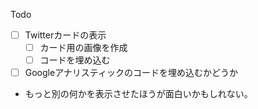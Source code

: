 Todo

* [ ] Twitterカードの表示
    * [ ] カード用の画像を作成
    * [ ] コードを埋め込む
* [ ] Googleアナリスティックのコードを埋め込むかどうか
* もっと別の何かを表示させたほうが面白いかもしれない。
